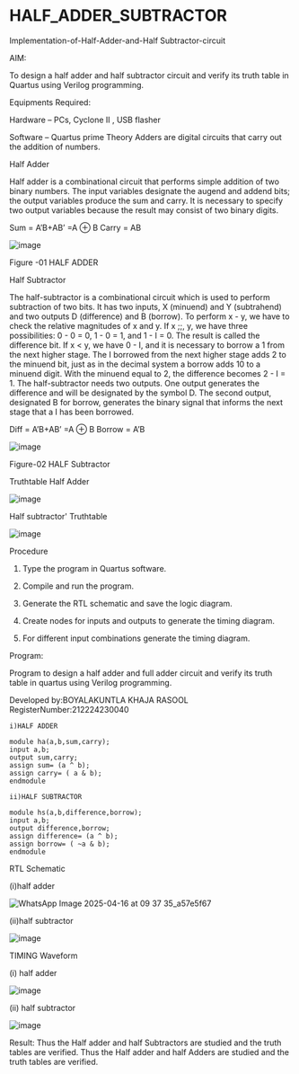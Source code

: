 # HALF_ADDER_SUBTRACTOR

Implementation-of-Half-Adder-and-Half Subtractor-circuit

AIM:

To design a half adder and half subtractor circuit and verify its truth table in Quartus using Verilog programming.

Equipments Required:

Hardware – PCs, Cyclone II , USB flasher 

Software – Quartus prime Theory Adders are digital circuits that carry out the addition of numbers.

Half Adder

Half adder is a combinational circuit that performs simple addition of two binary numbers. The input variables designate the augend and addend bits; the output variables produce the sum and carry. It is necessary to specify two output variables because the result may consist of two binary digits.

Sum = A’B+AB’ =A ⊕ B Carry = AB

![image](https://github.com/naavaneetha/HALF_ADDER_SUBTRACTOR/assets/154305477/bd4a0b2c-cdbc-4184-ab08-81578f121e1f)

Figure -01 HALF ADDER


Half Subtractor

The half-subtractor is a combinational circuit which is used to perform subtraction of two bits. It has two inputs, X (minuend) and Y (subtrahend) and two outputs D (difference) and B (borrow). To perform x - y, we have to check the relative magnitudes of x and y. If x ;;, y, we have three possibilities: 0 - 0 = 0, 1 - 0 = 1, and 1 - I = 0. The result is called the difference bit. If x < y, we have 0 - I, and it is necessary to borrow a 1 from the next higher stage. The I borrowed from the next higher stage adds 2 to the minuend bit, just as in the decimal system a borrow adds 10 to a minuend digit. With the minuend equal to 2, the difference becomes 2 - I = 1. The half-subtractor needs two outputs. One output generates the difference and will be designated by the symbol D. The second output, designated B for borrow, generates the binary signal that informs the next stage that a I has been borrowed. 

Diff = A’B+AB’ =A ⊕ B
Borrow = A’B

 ![image](https://github.com/naavaneetha/HALF_ADDER_SUBTRACTOR/assets/154305477/d76b099c-513f-4e7c-843a-e2fd028a531a)

Figure-02 HALF Subtractor


Truthtable
Half Adder

![image](https://github.com/user-attachments/assets/4adefd58-989c-46ad-8f66-6507f71c51b6)

Half subtractor'
Truthtable

![image](https://github.com/user-attachments/assets/f84b1c2a-0364-42aa-a7e6-b342d459bf94)

Procedure

1.	Type the program in Quartus software.

2.	Compile and run the program.

3.	Generate the RTL schematic and save the logic diagram.

4.	Create nodes for inputs and outputs to generate the timing diagram.

5.	For different input combinations generate the timing diagram.


Program:

 Program to design a half adder and full adder circuit and verify its truth table in quartus using Verilog programming.

Developed by:BOYALAKUNTLA KHAJA RASOOL
RegisterNumber:212224230040

    i)HALF ADDER
    
    module ha(a,b,sum,carry);
    input a,b;
    output sum,carry;
    assign sum= (a ^ b);
    assign carry= ( a & b);
    endmodule

    ii)HALF SUBTRACTOR
    
    module hs(a,b,difference,borrow);
    input a,b;
    output difference,borrow;
    assign difference= (a ^ b);
    assign borrow= ( ~a & b);
    endmodule


RTL Schematic

(i)half adder

![WhatsApp Image 2025-04-16 at 09 37 35_a57e5f67](https://github.com/user-attachments/assets/62993697-2466-473d-a2c1-e23235be8968)


(ii)half subtractor


![image](https://github.com/user-attachments/assets/2a827a70-c277-43b9-9b9a-f99105379196)


TIMING Waveform


 (i) half adder
 
![image](https://github.com/user-attachments/assets/ce37d9a7-9591-472c-80e2-91fdc45d3f7a)


 (ii) half subtractor
 
![image](https://github.com/user-attachments/assets/a2da676a-3dcb-4d70-a46e-e9a981cf3682)


Result:
Thus the Half adder and half Subtractors are studied and the truth tables are verified.
Thus the Half adder and half Adders are studied and the truth tables are verified.
